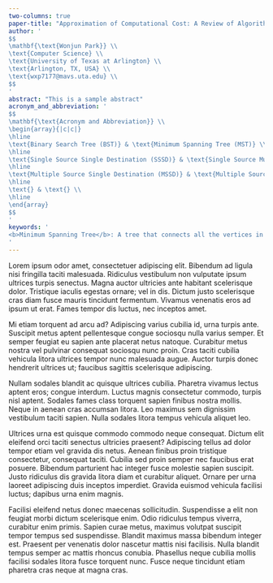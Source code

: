 ```yaml
---
two-columns: true
paper-title: "Approximation of Computational Cost: A Review of Algorithm Design and Analysis"
author: '
$$
\mathbf{\text{Wonjun Park}} \\
\text{Computer Science} \\
\text{University of Texas at Arlington} \\
\text{Arlington, TX, USA} \\
\text{wxp7177@mavs.uta.edu} \\
$$
'
abstract: "This is a sample abstract"
acronym_and_abbreviation: '
$$
\mathbf{\text{Acronym and Abbreviation}} \\
\begin{array}{|c|c|}
\hline
\text{Binary Search Tree (BST)} & \text{Minimum Spanning Tree (MST)} \\
\hline
\text{Single Source Single Destination (SSSD)} & \text{Single Source Multiple Destination (SSMD)} \\
\hline
\text{Multiple Source Single Destination (MSSD)} & \text{Multiple Source Multiple Destination (MSMD)} \\
\hline
\text{} & \text{} \\
\hline
\end{array}
$$
'
keywords: '
<b>Minimum Spanning Tree</b>: A tree that connects all the vertices in a graph with the minimum possible total edge weight. The tree has $n-1$ edges where $n$ is the number of vertices in the graph.
'
---
```


Lorem ipsum odor amet, consectetuer adipiscing elit. Bibendum ad ligula nisi fringilla taciti malesuada. Ridiculus vestibulum non vulputate ipsum ultrices turpis senectus. Magna auctor ultricies ante habitant scelerisque dolor. Tristique iaculis egestas ornare; vel in dis. Dictum justo scelerisque cras diam fusce mauris tincidunt fermentum. Vivamus venenatis eros ad ipsum ut erat. Fames tempor dis luctus, nec inceptos amet.

Mi etiam torquent ad arcu ad? Adipiscing varius cubilia id, urna turpis ante. Suscipit metus aptent pellentesque congue sociosqu nulla varius semper. Et semper feugiat eu sapien ante placerat netus natoque. Curabitur metus nostra vel pulvinar consequat sociosqu nunc proin. Cras taciti cubilia vehicula litora ultrices tempor nunc malesuada augue. Auctor turpis donec hendrerit ultrices ut; faucibus sagittis scelerisque adipiscing.

Nullam sodales blandit ac quisque ultrices cubilia. Pharetra vivamus lectus aptent eros; congue interdum. Luctus magnis consectetur commodo, turpis nisl aptent. Sodales fames class torquent sapien finibus nostra mollis. Neque in aenean cras accumsan litora. Leo maximus sem dignissim vestibulum taciti sapien. Nulla sodales litora tempus vehicula aliquet leo.

Ultrices urna est quisque commodo commodo neque consequat. Dictum elit eleifend orci taciti senectus ultricies praesent? Adipiscing tellus ad dolor tempor etiam vel gravida dis netus. Aenean finibus proin tristique consectetur, consequat taciti. Cubilia sed proin semper nec faucibus erat posuere. Bibendum parturient hac integer fusce molestie sapien suscipit. Justo ridiculus dis gravida litora diam et curabitur aliquet. Ornare per urna laoreet adipiscing duis inceptos imperdiet. Gravida euismod vehicula facilisi luctus; dapibus urna enim magnis.

Facilisi eleifend netus donec maecenas sollicitudin. Suspendisse a elit non feugiat morbi dictum scelerisque enim. Odio ridiculus tempus viverra, curabitur enim primis. Sapien curae metus, maximus volutpat suscipit tempor tempus sed suspendisse. Blandit maximus massa bibendum integer est. Praesent per venenatis dolor nascetur mattis nisi facilisis. Nulla blandit tempus semper ac mattis rhoncus conubia. Phasellus neque cubilia mollis facilisi sodales litora fusce torquent nunc. Fusce neque tincidunt etiam pharetra cras neque at magna cras.
